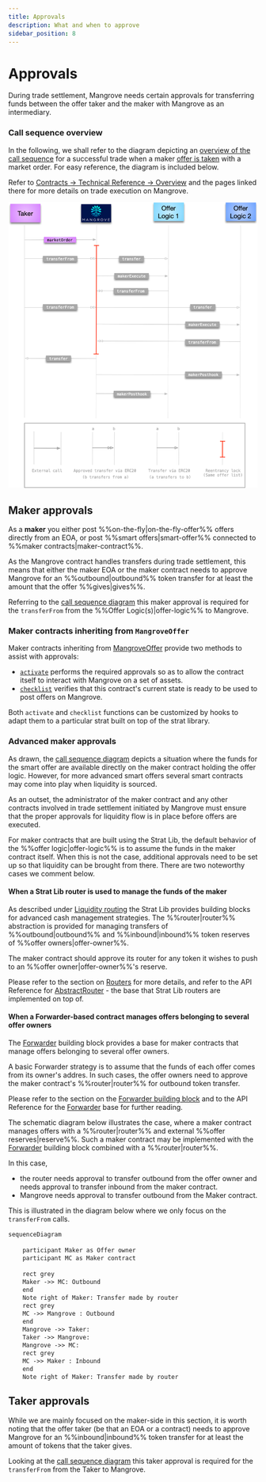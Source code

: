 ```yaml
---
title: Approvals
description: What and when to approve
sidebar_position: 8
---
```


# Approvals

During trade settlement, Mangrove needs certain approvals for transferring funds between the offer taker and the maker with Mangrove as an intermediary.

### Call sequence overview

In the following, we shall refer to the diagram depicting an [overview of the call sequence](../../contracts/technical-references/overview.md#call-sequence-overview) for a successful trade when a maker [offer is taken](../../contracts/technical-references/taking-and-making-offers/taker-order/README.md) with a market order. For easy reference, the diagram is included below. 

Refer to [Contracts -> Technical Reference -> Overview](../../contracts/technical-references/overview.md) and the pages linked there for more details on trade execution on Mangrove.

![Mangrove call sequence induced by a taker order](../../../static/img/assets/execution.png)

## Maker approvals

As a **maker** you either post %%on-the-fly|on-the-fly-offer%% offers directly from an EOA, or post %%smart offers|smart-offer%% connected to %%maker contracts|maker-contract%%.

As the Mangrove contract handles transfers during trade settlement, this means that either the maker EOA or the maker contract needs to approve Mangrove for an %%outbound|outbound%% token transfer for at least the amount that the offer %%gives|gives%%.

Referring to the [call sequence diagram](#call-sequence-overview) this maker approval is required for the `transferFrom` from the %%Offer Logic(s)|offer-logic%% to Mangrove.

### Maker contracts inheriting from `MangroveOffer`

Maker contracts inheriting from [MangroveOffer](../background/offer-maker/mangrove-offer.md) provide two methods to assist with approvals: 

* [`activate`](../technical-references/code/strategies/MangroveOffer.md#activate) performs the required approvals so as to allow the contract itself to interact with Mangrove on a set of assets. 
* [`checklist`](../technical-references/code/strategies/MangroveOffer.md#checklist) verifies that this contract's current state is ready to be used to post offers on Mangrove.

Both `activate` and `checklist` functions can be customized by hooks to adapt them to a particular strat built on top of the strat library.


### Advanced maker approvals

As drawn, the [call sequence diagram](#call-sequence-overview) depicts a situation where the funds for the smart offer are available directly on the maker contract holding the offer logic. However, for more advanced smart offers several smart contracts may come into play when liquidity is sourced.

As an outset, the administrator of the maker contract and any other contracts involved in trade settlement initiated by Mangrove must ensure that the proper approvals for liquidity flow is in place before offers are executed. 

For maker contracts that are built using the Strat Lib, the default behavior of the %%offer logic|offer-logic%% is to assume the funds in the maker contract itself. When this is not the case, additional approvals need to be set up so that liquidity can be brought from there. There are two noteworthy cases we comment below.

#### When a Strat Lib router is used to manage the funds of the maker

As described under [Liquidity routing](../technical-references/router.md) the Strat Lib provides building blocks for advanced cash management strategies. The %%router|router%% abstraction is provided for managing transfers of %%outbound|outbound%% and %%inbound|inbound%% token reserves of %%offer owners|offer-owner%%.

The maker contract should approve its router for any token it wishes to push to an %%offer owner|offer-owner%%'s reserve. 

Please refer to the section on [Routers](../technical-references/router.md) for more details, and refer to the API Reference for [AbstractRouter](../technical-references/code/strategies/routers/AbstractRouter.md) - the base that Strat Lib routers are implemented on top of.


#### When a Forwarder-based contract manages offers belonging to several offer owners

The [Forwarder](../background/offer-maker/forwarder.md) building block provides a base for maker contracts that manage offers belonging to several offer owners.

A basic Forwarder strategy is to assume that the funds of each offer comes from its owner's addres. In such cases, the offer owners need to approve the maker contract's %%router|router%% for outbound token transfer. 

Please refer to the section on the [Forwarder building block](../background/offer-maker/forwarder.md) and to the API Reference for the [Forwarder](../technical-references/code/strategies/offer_forwarder/abstract/Forwarder.md) base for further reading.


<!-- #### Example -->

The schematic diagram below illustrates the case, where a maker contract manages offers with a %%router|router%% and external %%offer reserves|reserve%%. Such a maker contract may be implemented with the [Forwarder](../background/offer-maker/forwarder.md) building block combined with a %%router|router%%.

In this case, 
* the router needs approval to transfer outbound from the offer owner and needs approval to transfer inbound from the maker contract. 
* Mangrove needs approval to transfer outbound from the Maker contract.

This is illustrated in the diagram below where we only focus on the `transferFrom` calls.

```mermaid
sequenceDiagram

    participant Maker as Offer owner
    participant MC as Maker contract

    rect grey    
    Maker ->> MC: Outbound
    end     
    Note right of Maker: Transfer made by router    
    rect grey
    MC ->> Mangrove : Outbound
    end
    Mangrove ->> Taker: 
    Taker ->> Mangrove: 
    Mangrove ->> MC: 
    rect grey
    MC ->> Maker : Inbound
    end
    Note right of Maker: Transfer made by router
```


## Taker approvals

While we are mainly focused on the maker-side in this section, it is worth noting that the offer taker (be that an EOA or a contract) needs to approve Mangrove for an %%inbound|inbound%% token transfer for at least the amount of tokens that the taker gives.

Looking at the [call sequence diagram](#call-sequence-overview) this taker approval is required for the `transferFrom` from the Taker to Mangrove.

